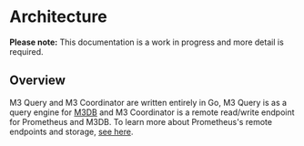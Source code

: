 # Architecture

**Please note:** This documentation is a work in progress and more detail is required.

## Overview

M3 Query and M3 Coordinator are written entirely in Go, M3 Query is as a query engine for [M3DB](https://docs.m3db.io/) and M3 Coordinator is a remote read/write endpoint for Prometheus and M3DB. To learn more about Prometheus's remote endpoints and storage, [see here](https://prometheus.io/docs/operating/integrations/#remote-endpoints-and-storage).
